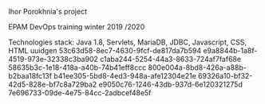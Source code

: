 Ihor Porokhnia's project


EPAM DevOps  training winter 2019 /2020

Technologies stack: Java 1.8, Servlets, MariaDB, JDBC, Javascript, CSS, HTML
uuidgen
53c63d58-8ec7-4630-9fcf-de817da7b594
e9a8844b-1a8f-4519-973e-32338c3ba902
c1aba244-5254-44a3-8633-724af7faf68e
58635b3c-1e18-418a-a40b-74b41eff8ccc
800e004a-8bd8-426a-a88b-b2baa18fc13f
b41ee305-5bd8-4ed3-948a-afe12304e21e
69326a10-bf32-42d5-828e-bf7c8a729ba2
e9050c76-1246-43db-937d-6e120321275d
7e696733-09de-4e75-84cc-2adbcef48e5f
